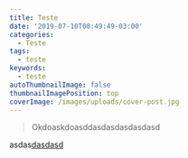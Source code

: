 ```yaml
---
title: Teste
date: '2019-07-10T08:49:49-03:00'
categories:
  - Teste
tags:
  - teste
keywords:
  - teste
autoThumbnailImage: false
thumbnailImagePosition: top
coverImage: /images/uploads/cover-post.jpg
---
```

> Okdoaskdoasddasdasdasdasdasd

asdas[dasdasd](dasdasd)

